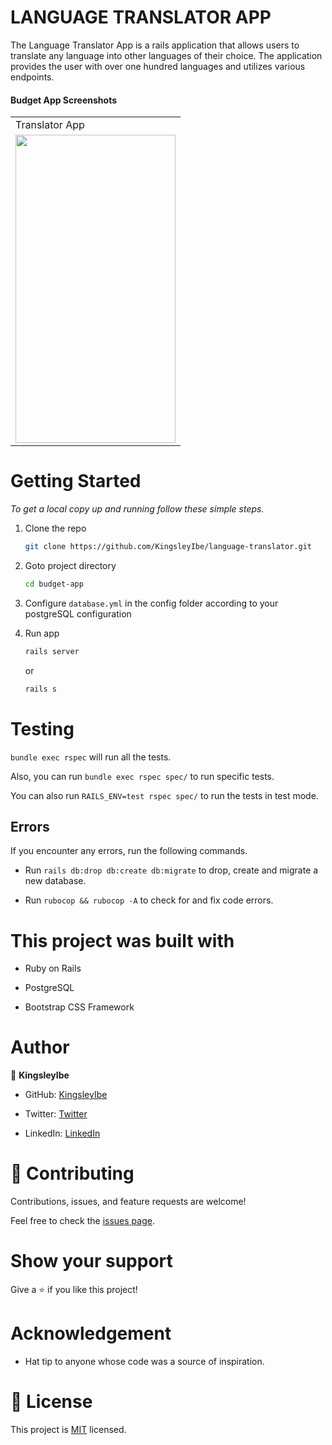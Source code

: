 # LANGUAGE TRANSLATOR APP

The Language Translator App is a rails application that allows users to translate any language into other languages of their choice. The application provides the user with over one hundred languages and utilizes various endpoints.

#### Budget App Screenshots

<table>
  <tr>
    <td>Translator App</td>
  </tr>
  <tr>
    <td><img src="./app/assets/images/HomePage.jpeg" width=256 height=493></td>
  </tr>
 </table>

# Getting Started


_To get a local copy up and running follow these simple steps._

1. Clone the repo
   ```sh
   git clone https://github.com/KingsleyIbe/language-translator.git
   ```
2. Goto project directory
   ```sh
   cd budget-app
   ```

3. Configure `database.yml` in the config folder according to your postgreSQL configuration
4. Run app
   ```sh
   rails server
   ```
   or
   ```sh
   rails s
   ```


# Testing

`bundle exec rspec` will run all the tests.

Also, you can run `bundle exec rspec spec/` to run specific tests.

You can also run `RAILS_ENV=test rspec spec/` to run the tests in test mode.

## Errors

If you encounter any errors, run the following commands.

- Run `rails db:drop db:create db:migrate` to drop, create and migrate a new database.

- Run `rubocop && rubocop -A` to check for and fix code errors.

# This project was built with

- Ruby on Rails

- PostgreSQL

- Bootstrap CSS Framework

# Author

👤 **KingsleyIbe**

- GitHub: [KingsleyIbe](https://github.com/KingsleyIbe)

- Twitter: [Twitter](https://twitter.com/ibekingsley2)

- LinkedIn: [LinkedIn](https://www.linkedin.com/in/kingsley-ibe/)

# 🤝 Contributing

Contributions, issues, and feature requests are welcome!

Feel free to check the [issues page](https://github.com/KingsleyIbe/language-translator/issues).

# Show your support

Give a ⭐️ if you like this project!

# Acknowledgement

- Hat tip to anyone whose code was a source of inspiration.

# 📝 License

This project is [MIT](./MIT.md) licensed.